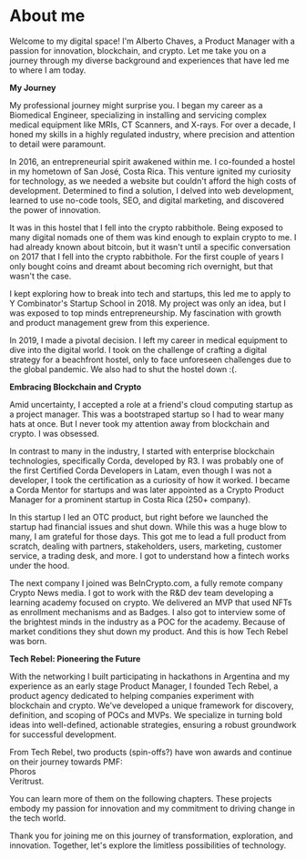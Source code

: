 # About me

Welcome to my digital space! I'm Alberto Chaves, a Product Manager with a passion for innovation, blockchain, and crypto. Let me take you on a journey through my diverse background and experiences that have led me to where I am today.

**My Journey**

My professional journey might surprise you. I began my career as a Biomedical Engineer, specializing in installing and servicing complex medical equipment like MRIs, CT Scanners, and X-rays. For over a decade, I honed my skills in a highly regulated industry, where precision and attention to detail were paramount.

In 2016, an entrepreneurial spirit awakened within me. I co-founded a hostel in my hometown of San José, Costa Rica. This venture ignited my curiosity for technology, as we needed a website but couldn't afford the high costs of development. Determined to find a solution, I delved into web development, learned to use no-code tools, SEO, and digital marketing, and discovered the power of innovation.

It was in this hostel that I fell into the crypto rabbithole. Being exposed to many digital nomads one of them was kind enough to explain crypto to me. I had already known about bitcoin, but it wasn't until a specific conversation on 2017 that I fell into the crypto rabbithole. For the first couple of years I only bought coins and dreamt about becoming rich overnight, but that wasn't the case.&#x20;

I kept exploring how to break into tech and startups, this led me to apply to Y Combinator's Startup School in 2018. My project was only an idea, but I was exposed to top minds entrepreneurship. My fascination with growth and product management grew from this experience.

In 2019, I made a pivotal decision. I left my career in medical equipment to dive into the digital world. I took on the challenge of crafting a digital strategy for a beachfront hostel, only to face unforeseen challenges due to the global pandemic. We also had to shut the hostel down :(.&#x20;

**Embracing Blockchain and Crypto**

Amid uncertainty, I accepted a role at a friend's cloud computing startup as a project manager. This was a bootstraped startup so I had to wear many hats at once. But I never took my attention away from blockchain and crypto. I was obsessed.&#x20;

In contrast to many in the industry, I started with enterprise blockchain technologies, specifically Corda, developed by R3. I was probably one of the first Certified Corda Developers in Latam, even though I was not a developer, I took the certification as a curiosity of how it worked. I became a Corda Mentor for startups and was later appointed as a Crypto Product Manager for a prominent startup in Costa Rica (250+ company).

In this startup I led an OTC product, but right before we launched the startup had financial issues and shut down. While this was a huge blow to many, I am grateful for those days. This got me to lead a full product from scratch, dealing with partners, stakeholders, users, marketing, customer service, a trading desk, and more. I got to understand how a fintech works under the hood.&#x20;

The next company I joined was BeInCrypto.com, a fully remote company Crypto News media. I got to work with the R\&D dev team developing a learning academy focused on crypto. We delivered an MVP that used NFTs as enrollment mechanisms and as Badges. I also got to interview some of the brightest minds in the industry as a POC for the academy. Because of market conditions they shut down my product. And this is how Tech Rebel was born.

**Tech Rebel: Pioneering the Future**

With the networking I built participating in hackathons in Argentina and my experience as an early stage Product Manager, I founded Tech Rebel, a product agency dedicated to helping companies experiment with blockchain and crypto. We've developed a unique framework for discovery, definition, and scoping of POCs and MVPs. We specialize in turning bold ideas into well-defined, actionable strategies, ensuring a robust groundwork for successful development.

From Tech Rebel, two products (spin-offs?) have won awards and continue on their journey towards PMF: \
Phoros\
Veritrust.

You can learn more of them on the following chapters.  These projects embody my passion for innovation and my commitment to driving change in the tech world.

Thank you for joining me on this journey of transformation, exploration, and innovation. Together, let's explore the limitless possibilities of technology.
